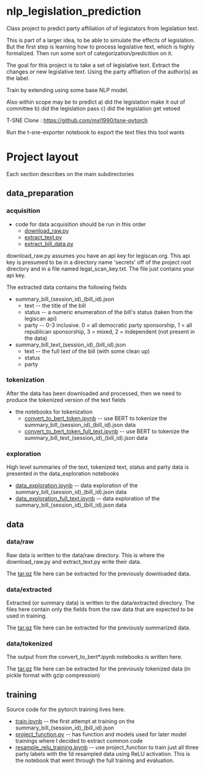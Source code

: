 # nlp_legislation_prediction
Class project to predict party affiliation of of legistators from legislation text.

This is part of a larger idea, to be able to simulate the effects of legislation. But the first step is learning how to process legislative text, which is highly formalized. Then run some sort of categorization/predicition on it.

The goal for this project is to take a set of legislative text. Extract the changes or new legislative text. Using the party affliation of the author(s) as the label. 

Train by extending using some base NLP model.

Also within scope may be to predict 
a) did the legislation make it out of committee
b) did the legislation pass
c) did the legislation get vetoed


T-SNE
Clone : https://github.com/mxl1990/tsne-pytorch 

Run the t-sne-exporter notebook to export the text files this tool wants

# Project layout
Each section describes on the main subdirectories

## data_preparation 

### acquisition
* code for data acquisition should be run in this order
  * [download_raw.py](./data_preparation/download_raw.py)
  * [extract_text.py](./data_preparation/extract_text.py)
  * [extract_bill_data.py](./data_preparation/extract_bill_data.py)

download_raw.py assumes you have an api key for legiscan.org. This api key is presumed to be in a directory name 'secrets'
off of the project root directory and in a file named legal_scan_key.txt. The file just contains your api key.

The extracted data contains the following fields
* summary_bill_(session_id)_(bill_id).json
  * text -- the title of the bill
  * status -- a numeric enumeration of the bill's status (taken from the legiscan api)
  * party -- 0-3 inclusive. 0 = all democratic party sponsorship, 1 = all republican sponsorship, 3 = mixed, 2 = independent (not present in the data)
* summary_bill_text_(session_id)_(bill_id).json
  * text -- the full text of the bill (with some clean up)
  * status
  * party

### tokenization
After the data has been downloaded and processed, then we need to produce the tokenized version of the text fields
* the notebooks for tokenization
  * [convert_to_bert_token.ipynb](./data_preparation/convert_to_bert_token.ipynb) -- use BERT to tokenize the summary_bill_(session_id)_(bill_id).json data
  * [convert_to_bert_token_full_text.ipynb](./data_preparation/convert_to_bert_token_full_text.ipynb) -- use BERT to tokenize the summary_bill_text_(session_id)_(bill_id).json data



### exploration
High level summaries of the text, tokenized text, status and party data is presented in the data_exploration notebooks
* [data_exploration.ipynb](./data_preparation/data_exploration.ipynb) -- data exploration of the summary_bill_(session_id)_(bill_id).json data
* [data_exploration_full_text.ipynb](./data_preparation/data_exploration_full_text.ipynb) --  data exploration of the summary_bill_(session_id)_(bill_id).json data
## data

### data/raw
Raw data is written to the data/raw directory. This is where the download_raw.py and extract_text.py write their data.

The [tar.gz](./data/raw/raw-data.tar.gz) file here can be extracted for the previously downloaded data.

### data/extracted
Extracted (or summary data) is written to the data/extracted directory. The files here contain only the fields from the raw data that 
are expected to be used in training.

The [tar.gz](./data/extracted/extracted_data.tar.gz) file here can be extracted for the previously summarized data.
### data/tokenized
The output from the convert_to_bert*.ipynb notebooks is written here.

The [tar.gz](./data/tokenized/tokenized_data.tar.gz) file here can be extracted for the previously tokenized data (in pickle format with gzip compression)


## training
Source code for the pytorch training lives here.
* [train.ipynb](./training/training.ipynb) -- the first attempt at training on the summary_bill_(session_id)_(bill_id).json
* [project_function.py](./training/project_function.py) -- has function and models used for later model trainings where I decided to extract common code
* [resample_relu_training.ipynb](./training/resample_relu_training.ipynb) -- use project_function to train just all three party labels with the 1d resampled data using ReLU activation. This is the notebook that went through the full training and evaluation.



